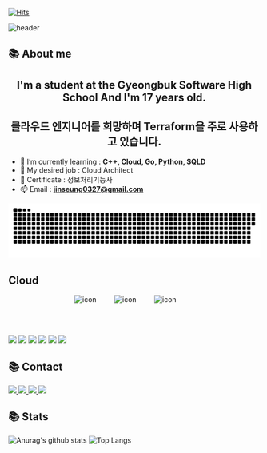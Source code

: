 [![Hits](https://hits.seeyoufarm.com/api/count/incr/badge.svg?url=https%3A%2F%2Fgithub.com%2Fjinseung0327&count_bg=%23514FB4&title_bg=%233B34C4&icon=github.svg&icon_color=%23ABA0D0&title=Github&edge_flat=true)](https://hits.seeyoufarm.com)

![header](https://capsule-render.vercel.app/api?type=shark&color=auto&height=250&section=header&text=Jinseung's%20GitHub&fontSize=70&animation=scaleIn)

## 📚 About me
<h2 align="center">I'm a student at the Gyeongbuk Software High School And I'm 17 years old.</h3>
<h2 align="center">클라우드 엔지니어를 희망하며 Terraform을 주로 사용하고 있습니다.</h3>


- 🌱 I’m currently learning : **C++, Cloud, Go, Python, SQLD**
- 🧨 My desired job : Cloud Architect
- 📝 Certificate : 정보처리기능사
- 📫 Email : **jinseung0327@gmail.com**

<p align="center">
    <a href=#><img src="contributions.svg"></a> 
</p>

## Cloud
<div display="flex">
    <div style="display: flex; align-items: center; justify-content: center;">
        <div style="display: flex; align-items: flex-start;"><img src="https://techstack-generator.vercel.app/kubernetes-icon.svg" alt="icon" width="80" height="80" /><img src="https://techstack-generator.vercel.app/docker-icon.svg" alt="icon" width="80" height="80" /><img src="https://techstack-generator.vercel.app/aws-icon.svg" alt="icon" width="80" height="80" /></div>
    </div>
    <img src="https://img.shields.io/badge/Python-3776AB?style=for-the-badge&logo=Python&logoColor=white">
    <img src="https://img.shields.io/badge/Terraform-7B42BC?style=for-the-badge&logo=Terraform&logoColor=white">
    <img src="https://img.shields.io/badge/Python-3776AB?style=for-the-badge&logo=Python&logoColor=white">
    <img src="https://img.shields.io/badge/Django-092E20?style=for-the-badge&logo=Django&logoColor=white">
    <img src="https://img.shields.io/badge/nestjs-%23E0234E.svg?style=for-the-badge&logo=nestjs&logoColor=white" />
    <img src="https://img.shields.io/badge/go-%2300ADD8.svg?style=for-the-badge&logo=go&logoColor=white" />  
</div>


## 📚 Contact 



<a href="https://instagram.com/wlstmd_">
    <img src="https://img.shields.io/badge/Instagram-%23E4405F.svg?style=for-the-badge&logo=Instagram&logoColor=white" />
</a>

<a href="https://discordapp.com/users/648462033775362061">
    <img src="https://img.shields.io/badge/Discord-%235865F2.svg?style=for-the-badge&logo=discord&logoColor=white" />
</a>

<a href="https://www.facebook.com/profile.php?id=100053598187971&mibextid=ZbWKwL">
    <img src="https://img.shields.io/badge/Facebook-blue?style=for-the-badge&logo=facebook&logoColor=white" />
</a>


<a href="https://blush-operation-6ec.notion.site/6aec6d51c94a428cb7eaeeaf0fa2c43a?pvs=4">
    <img src="https://img.shields.io/badge/Notion-%23000000.svg?style=for-the-badge&logo=notion&logoColor=white" />
</a>




## 📚 Stats



![Anurag's github stats](https://github-readme-stats.vercel.app/api?username=jinseung0327&show_icons=true&theme=tokyonight)  ![Top Langs]( https://github-readme-stats.vercel.app/api/top-langs/?username=jinseung0327&layout=compact&theme=tokyonight)



